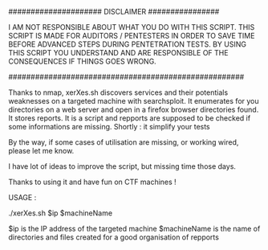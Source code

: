 ##################### DISCLAIMER ################

I AM NOT RESPONSIBLE ABOUT WHAT YOU DO WITH THIS SCRIPT.
THIS SCRIPT IS MADE FOR AUDITORS / PENTESTERS IN ORDER TO SAVE TIME BEFORE ADVANCED STEPS DURING PENTETRATION TESTS.
BY USING THIS SCRIPT YOU UNDERSTAND AND ARE RESPONSIBLE OF THE CONSEQUENCES IF THINGS GOES WRONG.

#####################################################

Thanks to nmap, xerXes.sh discovers services and their potentials weaknesses on a targeted machine with searchsploit. 
It enumerates for you directories on a web server and open in a firefox browser directories found.
It stores reports. It is a script and repports are supposed to be checked if some informations are missing.
Shortly : it simplify your tests

By the way, if some cases of utilisation are missing, or working wired, please let me know.

I have lot of ideas to improve the script, but missing time those days. 

Thanks to using it and have fun on CTF machines !

USAGE :

./xerXes.sh $ip $machineName

$ip is the IP address of the targeted machine
$machineName is the name of directories and files created for a good organisation of repports  
